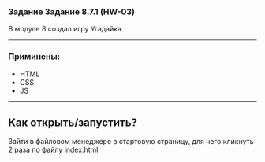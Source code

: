 ### Задание Задание 8.7.1 (HW-03)
В модуле 8 создал игру Угадайка 

<hr>

### Приминены:

<ul>
<li> HTML
<li>CSS
<li>JS
</ul>

<hr>

## Как открыть/запустить?

Зайти в файловом менеджере в стартовую страницу, для чего кликнуть 2 раза по файлу [index.html](index.html)